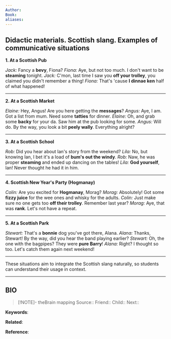 ```yaml
---
Author: 
Book: 
aliases:
---
```

## Didactic materials. Scottish slang. Examples of communicative situations

**1. At a Scottish Pub**

*Jack:* Fancy a **bevy**, Fiona?
*Fiona:* Aye, but not too much. I don't want to be **steaming** tonight.
*Jack:* C'mon, last time I saw you **off your trolley**, you claimed you didn't remember a thing!
*Fiona:* That's 'cause **I dinnae ken** half of what happened!

---

**2. At a Scottish Market**

*Elaine:* Hey, Angus! Are you here getting the **messages**?
*Angus:* Aye, I am. Got a list from mum. Need some **tatties** for dinner.
*Elaine:* Oh, and grab some **backy** for your da. Saw him at the pub looking for some.
*Angus:* Will do. By the way, you look a bit **peely wally**. Everything alright?

---

**3. At a Scottish School**

*Rob:* Did you hear about Ian's story from the weekend?
*Lila:* No, but knowing Ian, I bet it's a load of **bum's out the windy**.
*Rob:* Naw, he was proper **steaming** and ended up dancing on the tables!
*Lila:* **God yourself**, Ian! Never thought he had it in him.

---

**4. Scottish New Year's Party (Hogmanay)**

*Colin:* Are you excited for **Hogmanay**, Morag?
*Morag:* Absolutely! Got some **fizzy juice** for the wee ones and whisky for the adults. 
*Colin:* Just make sure no one gets too **off their trolley**. Remember last year?
*Morag:* Aye, that was **rank**. Let's not have a repeat.

---

**5. At a Scottish Park**

*Stewart:* That's a **bonnie** dog you've got there, Alana.
*Alana:* Thanks, Stewart! By the way, did you hear the band playing earlier?
*Stewart:* Oh, the one with the bagpipes? They were **pure Barry**!
*Alana:* Right? I thought so too. Let's catch them again next weekend!

---

These situations aim to integrate the Scottish slang naturally, so students can understand their usage in context.

***
## BIO
> [!NOTE]- theBrain mapping
> Source::
> Friend::
> Child::
> Next::

**Keywords**:

**Related**:

**Reference**: 